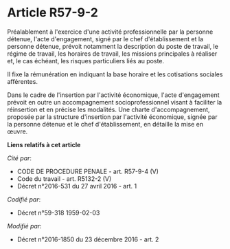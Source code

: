 # Article R57-9-2

Préalablement à l'exercice d'une activité professionnelle par la personne détenue, l'acte d'engagement, signé par le chef
d'établissement et la personne détenue, prévoit notamment la description du poste de travail, le régime de travail, les
horaires de travail, les missions principales à réaliser et, le cas échéant, les risques particuliers liés au poste. 

Il fixe la rémunération en indiquant la base horaire et les cotisations sociales afférentes. 

Dans le cadre de l'insertion par l'activité économique, l'acte d'engagement prévoit en outre un accompagnement
socioprofessionnel visant à faciliter la réinsertion et en précise les modalités. Une charte d'accompagnement, proposée par
la structure d'insertion par l'activité économique, signée par la personne détenue et le chef d'établissement, en détaille la
mise en œuvre.

**Liens relatifs à cet article**

_Cité par_:

  - CODE DE PROCEDURE PENALE - art. R57-9-4 (V)
  - Code du travail - art. R5132-2 (V)
  - Décret n°2016-531 du 27 avril 2016 - art. 1

_Codifié par_:

  - Décret n°59-318 1959-02-03

_Modifié par_:

  - Décret n°2016-1850 du 23 décembre 2016 - art. 2
